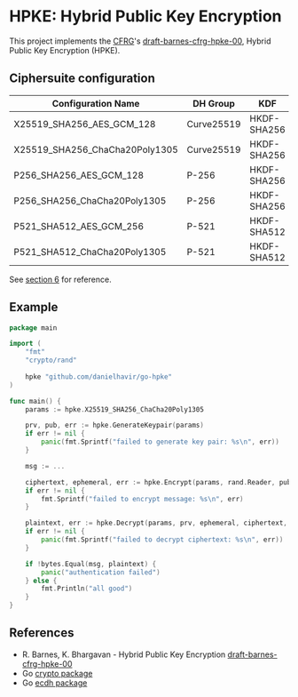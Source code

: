 # HPKE: Hybrid Public Key Encryption
This project implements the [CFRG](https://irtf.org/cfrg)'s [draft-barnes-cfrg-hpke-00](https://datatracker.ietf.org/doc/draft-barnes-cfrg-hpke/), Hybrid Public Key Encryption (HPKE).

## Ciphersuite configuration

| Configuration Name               | DH Group      | KDF           | AEAD              |
|----------------------------------|---------------|---------------|-------------------|
| X25519_SHA256_AES_GCM_128        | Curve25519    | HKDF-SHA256   | AES-GCM-128       |
| X25519_SHA256_ChaCha20Poly1305   | Curve25519    | HKDF-SHA256   | ChaCha20Poly1305  |
| P256_SHA256_AES_GCM_128          | P-256         | HKDF-SHA256   | AES-GCM-128       |
| P256_SHA256_ChaCha20Poly1305     | P-256         | HKDF-SHA256   | ChaCha20Poly1305  |
| P521_SHA512_AES_GCM_256          | P-521         | HKDF-SHA512   | AES-GCM-256       |
| P521_SHA512_ChaCha20Poly1305     | P-521         | HKDF-SHA512   | ChaCha20Poly1305  |

See [section 6](https://tools.ietf.org/html/draft-barnes-cfrg-hpke-00#section-6) for reference.

## Example
```go
package main

import (
    "fmt"
    "crypto/rand"
    
    hpke "github.com/danielhavir/go-hpke"
)

func main() {
	params := hpke.X25519_SHA256_ChaCha20Poly1305

	prv, pub, err := hpke.GenerateKeypair(params)
	if err != nil {
		panic(fmt.Sprintf("failed to generate key pair: %s\n", err))
	}

	msg := ...

	ciphertext, ephemeral, err := hpke.Encrypt(params, rand.Reader, pub, msg, nil, nil)
	if err != nil {
		fmt.Sprintf("failed to encrypt message: %s\n", err)
	}

	plaintext, err := hpke.Decrypt(params, prv, ephemeral, ciphertext, nil, nil)
	if err != nil {
		panic(fmt.Sprintf("failed to decrypt ciphertext: %s\n", err))
	}

	if !bytes.Equal(msg, plaintext) {
		panic("authentication failed")
	} else {
		fmt.Println("all good")
	}
}
```

## References
* R. Barnes, K. Bhargavan - Hybrid Public Key Encryption [draft-barnes-cfrg-hpke-00](https://datatracker.ietf.org/doc/draft-barnes-cfrg-hpke/)
* Go [crypto package](https://godoc.org/golang.org/x/crypto)
* Go [ecdh package](https://godoc.org/github.com/aead/ecdh)
